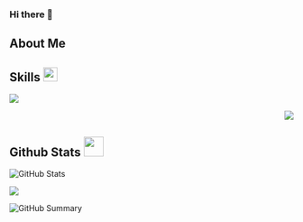 ### Hi there 👋

## About Me


## Skills <img src="https://media2.giphy.com/media/QssGEmpkyEOhBCb7e1/giphy.gif?cid=ecf05e47a0n3gi1bfqntqmob8g9aid1oyj2wr3ds3mg700bl&rid=giphy.gif" width ="25">
![](https://github-readme-stats.vercel.app/api/top-langs/?username=CosmicHomeless&theme=dark&hide_border=true&include_all_commits=true&count_private=false&layout=compact)
<p align="Right">
  <a href="https://skillicons.dev">
    <img src="https://skillicons.dev/icons?i=java,idea,eclipse,python,pycharm,js,html,css,azure,vscode,sublime,powershell,bash,docker,git,github,windows,linux,ubuntu,arch&perline=8"" />
  </a>
</p>

## Github Stats  <img src="https://media.giphy.com/media/iY8CRBdQXODJSCERIr/giphy.gif" width="35">


![GitHub Stats](http://github-profile-summary-cards.vercel.app/api/cards/stats?username=CosmicHomeless&theme=dark&hide)  

![](https://github-readme-streak-stats.herokuapp.com/?user=CosmicHomeless&theme=dark&hide_border=true)

![GitHub Summary](http://github-profile-summary-cards.vercel.app/api/cards/profile-details?username=CosmicHomeless&theme=dark&hide)






    

  
